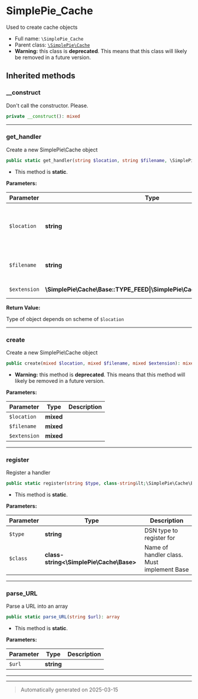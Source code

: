 
# SimplePie_Cache

Used to create cache objects



* Full name: `\SimplePie_Cache`
* Parent class: [`\SimplePie\Cache`](./SimplePie/Cache.md)
* **Warning:** this class is **deprecated**. This means that this class will likely be removed in a future version.






## Inherited methods


### __construct

Don't call the constructor. Please.

```php
private __construct(): mixed
```












***

### get_handler

Create a new SimplePie\Cache object

```php
public static get_handler(string $location, string $filename, \SimplePie\Cache\Base::TYPE_FEED|\SimplePie\Cache\Base::TYPE_IMAGE $extension): \SimplePie\Cache\Base
```



* This method is **static**.




**Parameters:**

| Parameter | Type | Description |
|-----------|------|-------------|
| `$location` | **string** | URL location (scheme is used to determine handler) |
| `$filename` | **string** | Unique identifier for cache object |
| `$extension` | **\SimplePie\Cache\Base::TYPE_FEED&#124;\SimplePie\Cache\Base::TYPE_IMAGE** | &#039;spi&#039; or &#039;spc&#039; |


**Return Value:**

Type of object depends on scheme of `$location`




***

### create

Create a new SimplePie\Cache object

```php
public create(mixed $location, mixed $filename, mixed $extension): mixed
```






* **Warning:** this method is **deprecated**. This means that this method will likely be removed in a future version.



**Parameters:**

| Parameter | Type | Description |
|-----------|------|-------------|
| `$location` | **mixed** |  |
| `$filename` | **mixed** |  |
| `$extension` | **mixed** |  |





***

### register

Register a handler

```php
public static register(string $type, class-string&lt;\SimplePie\Cache\Base&gt; $class): mixed
```



* This method is **static**.




**Parameters:**

| Parameter | Type | Description |
|-----------|------|-------------|
| `$type` | **string** | DSN type to register for |
| `$class` | **class-string<\SimplePie\Cache\Base>** | Name of handler class. Must implement Base |





***

### parse_URL

Parse a URL into an array

```php
public static parse_URL(string $url): array
```



* This method is **static**.




**Parameters:**

| Parameter | Type | Description |
|-----------|------|-------------|
| `$url` | **string** |  |





***


***
> Automatically generated on 2025-03-15
